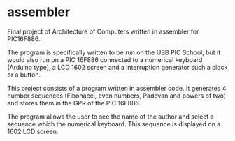 # assembler
Final project of Architecture of Computers written in assembler for PIC16F886.

The program is specifically written to be run on the USB PIC School, but it would also run on a PIC 16F886 connected to a numerical keyboard (Arduino type), a LCD 1602 screen and a interruption generator such a clock or a button.

This project consists of a program written in assembler code. It generates 4 number sequences (Fibonacci, even numbers, Padovan and powers of two) and stores them in the GPR of the PIC 16F886. 

The program allows the user to see the name of the author and select a sequence which the numerical keyboard. This sequence is displayed on a 1602 LCD screen.
